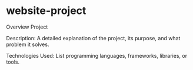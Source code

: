 # website-project

Overview Project

Description: A detailed explanation of the project, its purpose, and what problem it solves.

Technologies Used: List programming languages, frameworks, libraries, or tools.
